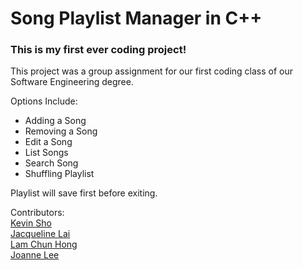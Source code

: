 # Song Playlist Manager in C++

### This is my first ever coding project! 

This project was a group assignment for our first coding class of our Software Engineering degree.

Options Include:
- Adding a Song
- Removing a Song
- Edit a Song
- List Songs
- Search Song
- Shuffling Playlist

Playlist will save first before exiting. 



Contributors:  <br>
[Kevin Sho](mailto:kevinsho@1utar.my) <br>
[Jacqueline Lai](mailto:jacquelinelai33@1utar.my) <br>
[Lam Chun Hong](mailto:chunhonglam821591@1utar.my) <br>
[Joanne Lee](mailto:joanne0611@1utar.my) <br>

